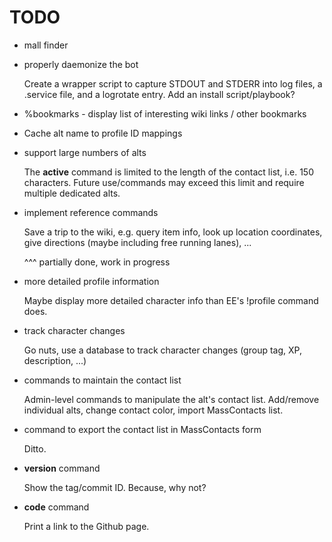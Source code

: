 # TODO

-   mall finder

-   properly daemonize the bot

    Create a wrapper script to capture STDOUT and STDERR into log files,
    a .service file, and a logrotate entry. Add an install script/playbook?

-   %bookmarks - display list of interesting wiki links / other bookmarks

-   Cache alt name to profile ID mappings

-   support large numbers of alts

    The **active** command is limited to the length of the contact
    list, i.e. 150 characters. Future use/commands may exceed this
    limit and require multiple dedicated alts.

-   implement reference commands

    Save a trip to the wiki, e.g. query item info, look up
    location coordinates, give directions (maybe including
    free running lanes), ...

    ^^^ partially done, work in progress

-   more detailed profile information

    Maybe display more detailed character info than EE's !profile
    command does.

-   track character changes

    Go nuts, use a database to track character changes (group tag, XP,
    description, ...)

-   commands to maintain the contact list

    Admin-level commands to manipulate the alt's contact list.
    Add/remove individual alts, change contact color, import 
    MassContacts list.

-   command to export the contact list in MassContacts form

    Ditto. 

-   **version** command

    Show the tag/commit ID. Because, why not?

-   **code** command

    Print a link to the Github page.


